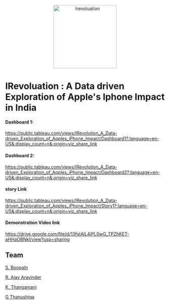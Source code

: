 <center >
    <img 
src="Asserts/apple-logo-svgrepo-com.svg" 
alt="Irevoluation"
height="200px"
width="200px"
>
</center>
  <h1> IRevoluation : A Data  driven Exploration of Apple's Iphone Impact in India </h1>
 


#### Dashboard 1:
https://public.tableau.com/views/IRevolution_A_Data-driven_Exploration_of_Apples_iPhone_Impact/Dashboard1?:language=en-US&:display_count=n&:origin=viz_share_link


#### Dashboard 2:
https://public.tableau.com/views/IRevolution_A_Data-driven_Exploration_of_Apples_iPhone_Impact/Dashboard2?:language=en-US&:display_count=n&:origin=viz_share_link


#### story Link 
https://public.tableau.com/views/IRevolution_A_Data-driven_Exploration_of_Apples_iPhone_Impact/Story1?:language=en-US&:display_count=n&:origin=viz_share_link


#### Demonstration Video link
https://drive.google.com/file/d/13fstAlL4iPL0wG_TPZhKET-aHHaOBNkl/view?usp=sharing







## Team
[S. Boopaln](https://www.linkedin.com/in/s-boopalan00/)

[R. Ajay Aravinder](https://www.linkedin.com/in/r-ajay-aravinder-745148293/) 
 
[K. Thangamani ](https://www.linkedin.com/in/thangamani-k-767247293/) 
 
[G Thanushiga](https://www.linkedin.com/in/thanushiga-g-34527a293/) 




